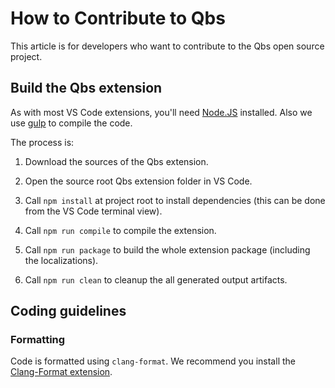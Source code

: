 # How to Contribute to Qbs

This article is for developers who want to contribute
to the Qbs open source project.

## Build the Qbs extension

As with most VS Code extensions, you'll need [Node.JS](https://nodejs.org/en/)
installed. Also we use [gulp](https://gulpjs.com/) to compile the code.

The process is:

1. Download the sources of the Qbs extension.

2. Open the source root Qbs extension folder in VS Code.

3. Call `npm install` at project root to install
dependencies (this can be done from the VS Code
terminal view).

4. Call `npm run compile` to compile the extension.

5. Call `npm run package` to build the whole extension
package (including the localizations).

6. Call `npm run clean` to cleanup the all generated
output artifacts.

## Coding guidelines

### Formatting

Code is formatted using `clang-format`. We recommend
you install the [Clang-Format extension](https://marketplace.visualstudio.com/items?itemName=xaver.clang-format).
